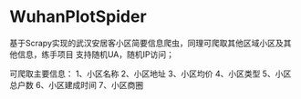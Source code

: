 # WuhanPlotSpider
基于Scrapy实现的武汉安居客小区简要信息爬虫，同理可爬取其他区域小区及其他信息，练手项目
支持随机UA，随机IP访问；

可爬取主要信息：
1、小区名称
2、小区地址
3、小区均价
4、小区类型
5、小区总户数
6、小区建成时间
7、小区商圈

